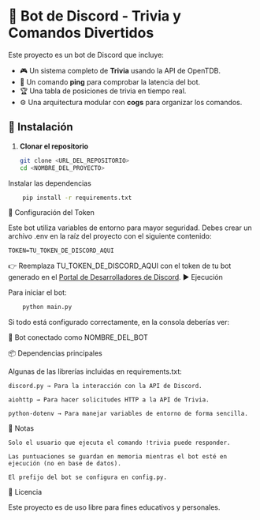 # 🤖 Bot de Discord - Trivia y Comandos Divertidos

Este proyecto es un bot de Discord que incluye:

- 🎮 Un sistema completo de **Trivia** usando la API de OpenTDB.
- 🏓 Un comando **ping** para comprobar la latencia del bot.
- 🏆 Una tabla de posiciones de trivia en tiempo real.
- ⚙️ Una arquitectura modular con **cogs** para organizar los comandos.

## 🚀 Instalación

1. **Clonar el repositorio**

   ```bash
   git clone <URL_DEL_REPOSITORIO>
   cd <NOMBRE_DEL_PROYECTO>

Instalar las dependencias

```bash
    pip install -r requirements.txt
```

🔑 Configuración del Token

Este bot utiliza variables de entorno para mayor seguridad.
Debes crear un archivo .env en la raíz del proyecto con el siguiente contenido:

    TOKEN=TU_TOKEN_DE_DISCORD_AQUI

👉 Reemplaza TU_TOKEN_DE_DISCORD_AQUI con el token de tu bot generado en el  [Portal de Desarrolladores de Discord](https://discord.com/developers/applications).
▶️ Ejecución

Para iniciar el bot:

```bash
    python main.py
```

Si todo está configurado correctamente, en la consola deberías ver:

🤖 Bot conectado como NOMBRE_DEL_BOT

📦 Dependencias principales

Algunas de las librerías incluidas en requirements.txt:

    discord.py → Para la interacción con la API de Discord.

    aiohttp → Para hacer solicitudes HTTP a la API de Trivia.

    python-dotenv → Para manejar variables de entorno de forma sencilla.

📝 Notas

    Solo el usuario que ejecuta el comando !trivia puede responder.

    Las puntuaciones se guardan en memoria mientras el bot esté en ejecución (no en base de datos).

    El prefijo del bot se configura en config.py.

📜 Licencia

Este proyecto es de uso libre para fines educativos y personales.
